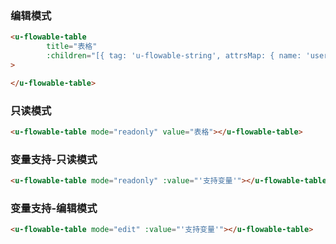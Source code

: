 ### 编辑模式

``` html
<u-flowable-table 
		title="表格"
		:children="[{ tag: 'u-flowable-string', attrsMap: { name: 'username', title: '用户名' }}]"
>

</u-flowable-table>
```

### 只读模式

``` html
<u-flowable-table mode="readonly" value="表格"></u-flowable-table>
```

### 变量支持-只读模式

``` html
<u-flowable-table mode="readonly" :value="'支持变量'"></u-flowable-table>
```

### 变量支持-编辑模式

``` html
<u-flowable-table mode="edit" :value="'支持变量'"></u-flowable-table>
```
